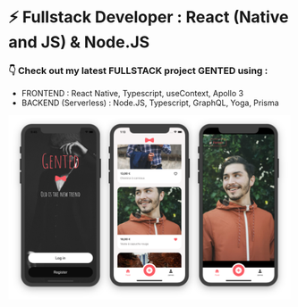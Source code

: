 ### 
<h1>⚡️ Fullstack Developer : React (Native and JS) & Node.JS</h1>

<h3/>👇 Check out my latest FULLSTACK project GENTED using : </h3>
<ul>
  <li>FRONTEND : React Native, Typescript, useContext, Apollo 3</li>
  <li>BACKEND (Serverless) : Node.JS, Typescript, GraphQL, Yoga, Prisma</li>
</ul>



![alt text](https://raw.githubusercontent.com/vihong/vihong/main/previewGentedMobilesOnly.png)

<!--
**vihong/vihong** is a ✨ _special_ ✨ repository because its `README.md` (this file) appears on your GitHub profile.

Here are some ideas to get you started:

- 🔭 I’m currently working on ...
- 🌱 I’m currently learning ...
- 👯 I’m looking to collaborate on ...
- 🤔 I’m looking for help with ...
- 💬 Ask me about ...
- 📫 How to reach me: ...
- 😄 Pronouns: ...
- ⚡ Fun fact: ...
-->
